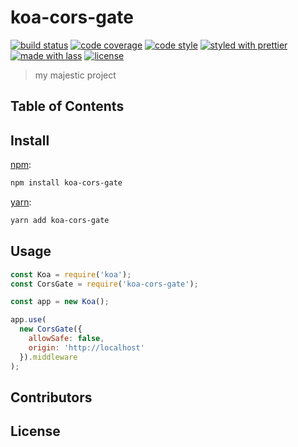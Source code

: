 # koa-cors-gate

[![build status](https://img.shields.io/travis/ladjs/koa-cors-gate.svg)](https://travis-ci.org/ladjs/koa-cors-gate)
[![code coverage](https://img.shields.io/codecov/c/github/ladjs/koa-cors-gate.svg)](https://codecov.io/gh/ladjs/koa-cors-gate)
[![code style](https://img.shields.io/badge/code_style-XO-5ed9c7.svg)](https://github.com/sindresorhus/xo)
[![styled with prettier](https://img.shields.io/badge/styled_with-prettier-ff69b4.svg)](https://github.com/prettier/prettier)
[![made with lass](https://img.shields.io/badge/made_with-lass-95CC28.svg)](https://lass.js.org)
[![license](https://img.shields.io/github/license/ladjs/koa-cors-gate.svg)]()

> my majestic project

## Table of Contents


## Install

[npm][]:

```sh
npm install koa-cors-gate
```

[yarn][]:

```sh
yarn add koa-cors-gate
```


## Usage

```js
const Koa = require('koa');
const CorsGate = require('koa-cors-gate');

const app = new Koa();

app.use(
  new CorsGate({
    allowSafe: false,
    origin: 'http://localhost'
  }).middleware
);
```


## Contributors


## License


##

[npm]: https://www.npmjs.com/

[yarn]: https://yarnpkg.com/
